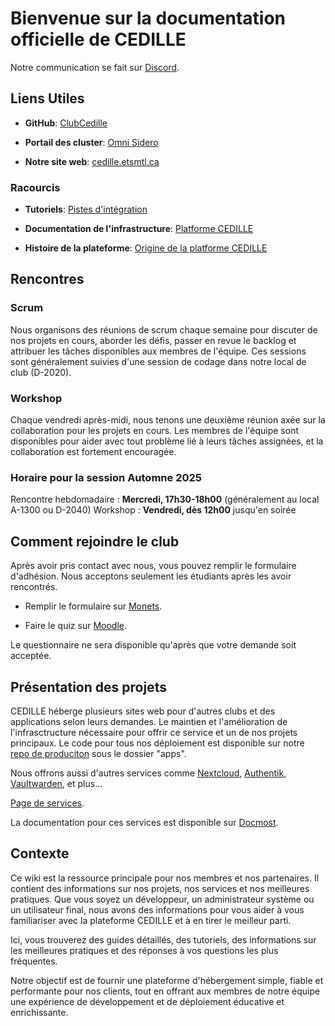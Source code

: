 # Bienvenue sur la documentation officielle de CEDILLE

Notre communication se fait sur [Discord](https://discord.gg/kX4rXRTMR6).

## Liens Utiles

- **GitHub**: [ClubCedille](https://github.com/ClubCedille)

- **Portail des cluster**:
  [Omni Sidero](https://cedille.omni.siderolabs.io/omni/)

- **Notre site web**: [cedille.etsmtl.ca](https://cedille.club)

### Racourcis

- **Tutoriels**:
  [Pistes d'intégration](https://wiki.cedille.club/onboarding/tracks/)

- **Documentation de l'infrastructure**:
  [Platforme CEDILLE](https://wiki.cedille.club/plateforme-cedille/)

- **Histoire de la plateforme**:
  [Origine de la platforme CEDILLE](https://wiki.cedille.club/plateforme-cedille/log791/)

## Rencontres

### Scrum

Nous organisons des réunions de scrum chaque semaine pour discuter de nos
projets en cours, aborder les défis, passer en revue le backlog et attribuer les
tâches disponibles aux membres de l'équipe. Ces sessions sont généralement
suivies d'une session de codage dans notre local de club (D-2020).

### Workshop

Chaque vendredi après-midi, nous tenons une deuxième réunion axée sur la
collaboration pour les projets en cours. Les membres de l'équipe sont
disponibles pour aider avec tout problème lié à leurs tâches assignées, et la
collaboration est fortement encouragée.

### Horaire pour la session Automne 2025

Rencontre hebdomadaire : **Mercredi, 17h30-18h00** (généralement au local A-1300
ou D-2040) Workshop : **Vendredi, dès 12h00** jusqu'en soirée

## Comment rejoindre le club

Après avoir pris contact avec nous, vous pouvez remplir le formulaire
d'adhésion. Nous acceptons seulement les étudiants après les avoir rencontrés.

- Remplir le formulaire sur
  [Monets](https://formulaires.etsmtl.ca/ClubEtudiantAdhesion?requete=cedille&categorie=0).

- Faire le quiz sur
  [Moodle](https://ena.etsmtl.ca/mod/quiz/view.php?id=1783903).

Le questionnaire ne sera disponible qu'après que votre demande soit acceptée.

## Présentation des projets

CEDILLE héberge plusieurs sites web pour d'autres clubs et des applications
selon leurs demandes. Le maintien et l'amélioration de l'infrasctructure
nécessaire pour offrir ce service et un de nos projets principaux. Le code pour
tous nos déploiement est disponible sur notre
[repo de produciton](https://github.com/ClubCedille/k8s-cedille-production-v2)
sous le dossier "apps".

Nous offrons aussi d'autres services comme
[Nextcloud](https://nextcloud.etsmtl.club),
[Authentik](https://auth.etsmtl.club),
[Vaultwarden](https://vaultwarden.etsmtl.club), et plus...

[Page de services](https://cedille.etsmtl.ca/services/).

La documentation pour ces services est disponible sur
[Docmost](https://wiki.etsmtl.club).

## Contexte

Ce wiki est la ressource principale pour nos membres et nos partenaires. Il
contient des informations sur nos projets, nos services et nos meilleures
pratiques. Que vous soyez un développeur, un administrateur système ou un
utilisateur final, nous avons des informations pour vous aider à vous
familiariser avec la plateforme CEDILLE et à en tirer le meilleur parti.

Ici, vous trouverez des guides détaillés, des tutoriels, des informations sur
les meilleures pratiques et des réponses à vos questions les plus fréquentes.

Notre objectif est de fournir une plateforme d'hébergement simple, fiable et
performante pour nos clients, tout en offrant aux membres de notre équipe une
expérience de développement et de déploiement éducative et enrichissante.
